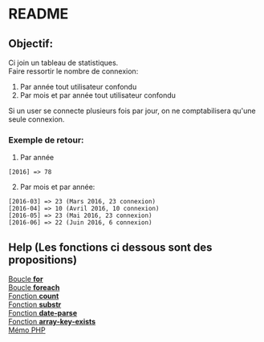# README

## Objectif:

Ci join un tableau de statistiques.  
Faire ressortir le nombre de connexion:  

1. Par année tout utilisateur confondu  
2. Par mois et par année tout utilisateur confondu  

Si un user se connecte plusieurs fois par jour, on ne comptabilisera qu'une seule connexion.  

### Exemple de retour:
1. Par année  
```
[2016] => 78  
```

2. Par mois et par année:
```
[2016-03] => 23 (Mars 2016, 23 connexion)
[2016-04] => 10	(Avril 2016, 10 connexion)
[2016-05] => 23 (Mai 2016, 23 connexion)
[2016-06] => 22 (Juin 2016, 6 connexion)
```

## Help (Les fonctions ci dessous sont des propositions)  
[Boucle **for**](http://php.net/manual/fr/control-structures.for.php)  
[Boucle **foreach**](http://php.net/manual/fr/control-structures.foreach.php)  
[Fonction **count**](http://php.net/manual/fr/function.count.php)  
[Fonction **substr**](http://php.net/manual/fr/function.substr.php)  
[Fonction **date-parse**](http://php.net/manual/fr/function.date-parse.php)  
[Fonction **array-key-exists**](http://php.net/manual/fr/function.array-key-exists.php)  
[Mémo PHP](https://docs.google.com/document/d/1BnLRqMVgebwGzkSgxrnDgpMfJbH8w7xmOfQC0nMJ7Fs/edit)  


